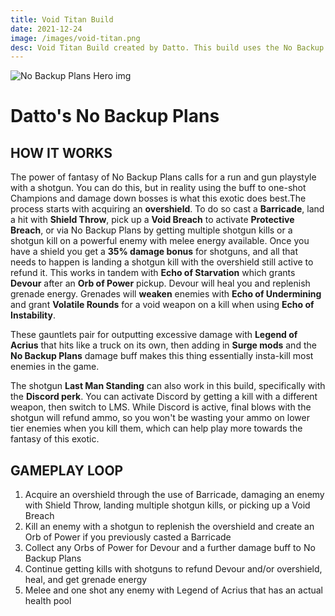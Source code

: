 ```yaml
---
title: Void Titan Build
date: 2021-12-24
image: /images/void-titan.png
desc: Void Titan Build created by Datto. This build uses the No Backup Plan exotic to live out your shotgun power fantasies.
---
```


![No Backup Plans Hero img](/images/NoBackupPlans.jpg "No Backup Plans D2")

# Datto's No Backup Plans

## HOW IT WORKS

The power of fantasy of No Backup Plans calls for a run and gun playstyle with a shotgun. You can do this, but in reality using the buff to one-shot Champions and damage down bosses is what this exotic does best.The process starts with acquiring an **overshield**. To do so cast a **Barricade**, land a hit with **Shield Throw**, pick up a **Void Breach** to activate **Protective Breach**, or via No Backup Plans by getting multiple shotgun kills or a shotgun kill on a powerful enemy with melee energy available. Once you have a shield you get a **35% damage bonus** for shotguns, and all that needs to happen is landing a shotgun kill with the overshield still active to refund it. This works in tandem with **Echo of Starvation** which grants **Devour** after an **Orb of Power** pickup. Devour will heal you and replenish grenade energy. Grenades will **weaken** enemies with **Echo of Undermining** and grant **Volatile Rounds** for a void weapon on a kill when using **Echo of Instability**.

These gauntlets pair for outputting excessive damage with **Legend of Acrius** that hits like a truck on its own, then adding in **Surge mods** and the **No Backup Plans** damage buff makes this thing essentially insta-kill most enemies in the game.

The shotgun **Last Man Standing** can also work in this build, specifically with the **Discord perk**. You can activate Discord by getting a kill with a different weapon, then switch to LMS. While Discord is active, final blows with the shotgun will refund ammo, so you won't be wasting your ammo on lower tier enemies when you kill them, which can help play more towards the fantasy of this exotic.

## GAMEPLAY LOOP

1. Acquire an overshield through the use of Barricade, damaging an enemy with Shield Throw, landing multiple shotgun kills, or picking up a Void Breach
2. Kill an enemy with a shotgun to replenish the overshield and create an Orb of Power if you previously casted a Barricade
3. Collect any Orbs of Power for Devour and a further damage buff to No Backup Plans
4. Continue getting kills with shotguns to refund Devour and/or overshield, heal, and get grenade energy
5. Melee and one shot any enemy with Legend of Acrius that has an actual health pool
